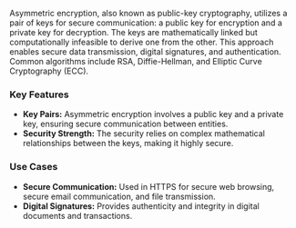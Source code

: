 Asymmetric encryption, also known as public-key cryptography, utilizes a pair of keys for secure communication: a public key for encryption and a private key for decryption. The keys are mathematically linked but computationally infeasible to derive one from the other. This approach enables secure data transmission, digital signatures, and authentication. Common algorithms include RSA, Diffie-Hellman, and Elliptic Curve Cryptography (ECC).

### Key Features

- **Key Pairs:** Asymmetric encryption involves a public key and a private key, ensuring secure communication between entities.
- **Security Strength:** The security relies on complex mathematical relationships between the keys, making it highly secure.

### Use Cases

- **Secure Communication:** Used in HTTPS for secure web browsing, secure email communication, and file transmission.
- **Digital Signatures:** Provides authenticity and integrity in digital documents and transactions.